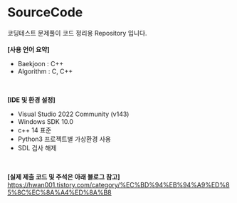 # SourceCode
코딩테스트 문제풀이 코드 정리용 Repository 입니다.   
<br/>
**[사용 언어 요약]**
- Baekjoon : C++
- Algorithm : C, C++
<br/>

**[IDE 및 환경 설정]**
- Visual Studio 2022 Community (v143)
- Windows SDK 10.0
- c++ 14 표준
- Python3 프로젝트별 가상환경 사용
- SDL 검사 해제   
<br/>

**[실제 제출 코드 및 주석은 아래 블로그 참고]**
https://hwan001.tistory.com/category/%EC%BD%94%EB%94%A9%ED%85%8C%EC%8A%A4%ED%8A%B8
